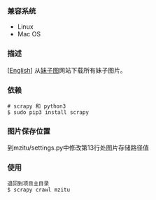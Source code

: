 ### 兼容系统 
- Linux 
- Mac OS

### 描述 
[[English](./README.md)] 从[妹子图](https://www.mzitu.com/)网站下载所有妹子图片。

### 依赖
    # scrapy 和 python3
	$ sudo pip3 install scrapy

### 图片保存位置 
   到mzitu/settings.py中修改第13行处图片存储路径值

### 使用 
	退回到项目主目录
	$ scrapy crawl mzitu

